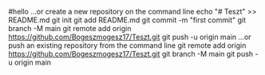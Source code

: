 #hello
…or create a new repository on the command line
echo "# Teszt" >> README.md
git init
git add README.md
git commit -m "first commit"
git branch -M main
git remote add origin https://github.com/Bogeszmogesz17/Teszt.git
git push -u origin main
…or push an existing repository from the command line
git remote add origin https://github.com/Bogeszmogesz17/Teszt.git
git branch -M main
git push -u origin main